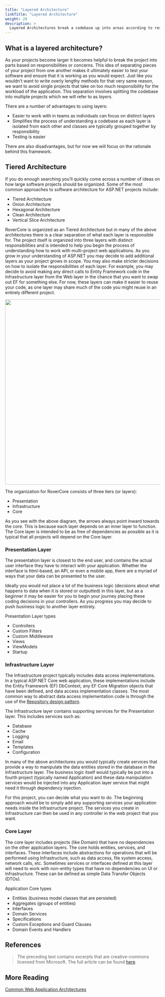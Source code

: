 ```yaml
---
title: "Layered Architecture"
linkTitle: "Layered Architecture"
weight: 20
description: >
  Layered Architectures break a codebase up into areas according to responsibilities or concerns.
---
```


## What is a layered architecture?

As your projects become larger it becomes helpful to break the project into parts based on responsibilities or concerns.  This idea of separating pieces of your project from one another makes it ultimately easier to test your software and ensure that it is working as you would expect.  Just like you wouldn’t want to write overly lengthy methods for that very same reason, we want to avoid single projects that take on too much responsibility for the workload of the application. This separation involves splitting the codebase into multiple projects which we will refer to as *layers*.

There are a number of advantages to using layers:
- Easier to work with in teams as individuals can focus on distinct layers
- Simplifies the process of understanding a codebase as each layer is isolated from each other and classes are typically grouped together by responsibility
- Testing is easier

There are also disadvantages, but for now we will focus on the rationale behind this framework.

## Tiered Architecture

If you do enough searching you’ll quickly come across a number of ideas on how large software projects should be organized.  Some of the most common approaches to software architecture for ASP.NET projects include:

- Tiered Architecture
- Onion Architecture
- Hexagonal Architecture
- Clean Architecture
- Vertical Slice Architecture

RoverCore is organized as an Tiered Architecture but in many of the above architectures there is a clear separation of what each layer is responsible for. The project itself is organized into three layers with distinct responsibilities and is intended to help you begin the process of understanding how to work with multi-project web applications. As you grow in your understanding of ASP.NET you may decide to add additional layers as your project grows in scope.  You may also make stricter decisions on how to isolate the responsibilities of each layer.  For example, you may decide to avoid making any direct calls to Entity Framework code in the Infrastructure layer from the Web layer in the chance that you want to swap out EF for something else.  For now, these layers can make it easier to reuse your code, as one layer may share much of the code you might reuse in an entirely different project.

<img src="/docs/concepts/layeredarchitecture.svg" width="600"/>

The organization for RoverCore consists of three tiers (or layers):
- Presentation
- Infrastructure
- Core

As you see with the above diagram, the arrows always point inward towards the core. This is because each layer depends on an inner layer to function. The Core layer is intended to be as free of dependencies as possible as it is typical that all projects will depend on the Core layer.


### Presentation Layer

The presentation layer is closest to the end user, and contains the actual user interface they have to interact with your application.  Whether the interface is html-based, an API, or even a mobile app, there are a myriad of ways that your data can be presented to the user.  

Ideally you would not place a lot of the business logic (decisions about what happens to data when it is stored or outputted) in this layer, but as a beginner it may be easier for you to begin your journey placing these coding decisions in your controllers.  As you progress you may decide to push business logic to another layer entirely. 

Presentation Layer types
- Controllers
- Custom Filters
- Custom Middleware
- Views
- ViewModels
- Startup

### Infrastructure Layer

The Infrastructure project typically includes data access implementations. In a typical ASP.NET Core web application, these implementations include the Entity Framework (EF) DbContext, any EF Core Migration objects that have been defined, and data access implementation classes. The most common way to abstract data access implementation code is through the use of the [Repository design pattern](https://deviq.com/design-patterns/repository-pattern).

The Infrastructure layer contains supporting services for the Presentation layer. This includes services such as:

- Database
- Cache
- Logging
- Email
- Templates
- Configuration

In many of the above architectures you would typically create services that provide a way to manipulate the data entities stored in the database in the Infrastructure layer.  The business logic itself would typically be put into a fourth project (typically named Application) and these data manipulation services would be injected into any Application layer service that might need it through dependency injection.

For this project, you can decide what you want to do.  The beginning approach would be to simply add any supporting services your application needs inside the Infrastructure project.  The services you create in Infrastructure can then be used in any controller in the web project that you want.

### Core Layer

The core layer includes projects (like Domain) that have no dependencies on the other application layers.  The core holds entities, services, and interfaces. These interfaces include abstractions for operations that will be performed using Infrastructure, such as data access, file system access, network calls, etc. Sometimes services or interfaces defined at this layer will need to work with non-entity types that have no dependencies on UI or Infrastructure. These can be defined as simple Data Transfer Objects (DTOs). 

Application Core types
- Entities (business model classes that are persisted)
- Aggregates (groups of entities)
- Interfaces
- Domain Services
- Specifications
- Custom Exceptions and Guard Clauses
- Domain Events and Handlers

## References

> The preceding text contains excerpts that are creative-commons licensed from Microsoft.  The full article can be found [here](https://docs.microsoft.com/en-us/dotnet/architecture/modern-web-apps-azure/common-web-application-architectures).

## More Reading

[Common Web Application Architectures](https://docs.microsoft.com/en-us/dotnet/architecture/modern-web-apps-azure/common-web-application-architectures)
